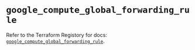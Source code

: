 # `google_compute_global_forwarding_rule`

Refer to the Terraform Registory for docs: [`google_compute_global_forwarding_rule`](https://registry.terraform.io/providers/hashicorp/google/4.82.0/docs/resources/compute_global_forwarding_rule).

